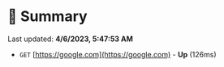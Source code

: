 # 📖 Summary
Last updated: **4/6/2023, 5:47:53 AM**

- `GET` [https://google.com](https://google.com) - **Up** (126ms)
